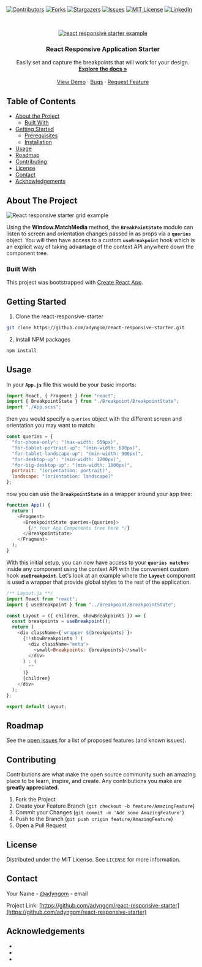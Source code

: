 <!--
*** Thanks for checking out this README Template. If you have a suggestion that would
*** make this better, please fork the react-responsive-starter and create a pull request or simply open
*** an issue with the tag "enhancement".
*** Thanks again! Now go create something AMAZING! :D
***
***
***
*** To avoid retyping too much info. Do a search and replace for the following:
*** adyngom, react-responsive-starter, adyngom, email
-->

<!-- PROJECT SHIELDS -->
<!--
*** I'm using markdown "reference style" links for readability.
*** Reference links are enclosed in brackets [ ] instead of parentheses ( ).
*** See the bottom of this document for the declaration of the reference variables
*** for contributors-url, forks-url, etc. This is an optional, concise syntax you may use.
*** https://www.markdownguide.org/basic-syntax/#reference-style-links
-->

[![Contributors][contributors-shield]][contributors-url]
[![Forks][forks-shield]][forks-url]
[![Stargazers][stars-shield]][stars-url]
[![Issues][issues-shield]][issues-url]
[![MIT License][license-shield]][license-url]
[![LinkedIn][linkedin-shield]][linkedin-url]

<!-- PROJECT LOGO -->
<br />
<p align="center">
  <a href="https://github.com/adyngom/react-responsive-starter">
    <img src="https://i.imgur.com/qI1Ay0n.png" alt="react responsive starter example">
  </a>

  <h3 align="center">React Responsive Application Starter</h3>

  <p align="center">
    Easily set and capture the breakpoints that will work for your design. 
    <br />
    <a href="https://github.com/adyngom/react-responsive-starter"><strong>Explore the docs »</strong></a>
    <br />
    <br />
    <a href="https://github.com/adyngom/react-responsive-starter">View Demo</a>
    ·
    <a href="https://github.com/adyngom/react-responsive-starter/issues">Bugs</a>
    ·
    <a href="https://github.com/adyngom/react-responsive-starter/issues">Request Feature</a>
  </p>
</p>

<!-- TABLE OF CONTENTS -->

## Table of Contents

- [About the Project](#about-the-project)
  - [Built With](#built-with)
- [Getting Started](#getting-started)
  - [Prerequisites](#prerequisites)
  - [Installation](#installation)
- [Usage](#usage)
- [Roadmap](#roadmap)
- [Contributing](#contributing)
- [License](#license)
- [Contact](#contact)
- [Acknowledgements](#acknowledgements)

<!-- ABOUT THE PROJECT -->

## About The Project

![React responsive starter grid example](https://i.imgur.com/IKL4Vu0.jpg)

Using the **Window.MatchMedia** method, the **`BreakPointState`** module can listen to screen and orientation changes passed in as props via a **`queries`** object. You will then have access to a custom **`useBreakpoint`** hook which is an explicit way of taking advantage of the context API anywhere down the component tree.

### Built With

This project was bootstrapped with [Create React App](https://github.com/facebook/create-react-app).

<!-- GETTING STARTED -->

## Getting Started

1. Clone the react-responsive-starter

```sh
git clone https://github.com/adyngom/react-responsive-starter.git
```

2. Install NPM packages

```sh
npm install
```

## Usage

In your **`App.js`** file this would be your basic imports:

```javascript
import React, { Fragment } from "react";
import { BreakpointState } from "./Breakpoint/BreakpointState";
import "./App.scss";
```

then you would specify a `queries` object with the different screen and orientation you may want to match:

```javascript
const queries = {
  "for-phone-only": "(max-width: 559px)",
  "for-tablet-portrait-up": "(min-width: 600px)",
  "for-tablet-landscape-up": "(min-width: 900px)",
  "for-desktop-up": "(min-width: 1200px)",
  "for-big-desktop-up": "(min-width: 1800px)",
  portrait: "(orientation: portrait)",
  landscape: "(orientation: landscape)"
};
```

now you can use the **`BreakpointState`** as a wrapper around your app tree:

```javascript
function App() {
  return (
    <Fragment>
      <BreakpointState queries={queries}>
        {/* Your App Components tree here */}
      </BreakpointState>
    </Fragment>
  );
}
```

With this initial setup, you can now have access to your **`queries matches`** inside any component using the context API with the convenient custom hook **`useBreakpoint`**.
Let's look at an example where the **`Layout`** component is used a wrapper that provide global styles to the rest of the application.

```javascript class:"lineNo"
/** Layout.js **/
import React from "react";
import { useBreakpoint } from "../Breakpoint/BreakpointState";

const Layout = ({ children, showBreakpoints }) => {
  const breakpoints = useBreakpoint();
  return (
    <div className={`wrapper ${breakpoints}`}>
      {!!showBreakpoints ? (
        <div className="meta">
          <small>Breakpoints: {breakpoints}</small>
        </div>
      ) : (
        ""
      )}
      {children}
    </div>
  );
};

export default Layout;
```

<!-- ROADMAP -->

## Roadmap

See the [open issues](https://github.com/adyngom/react-responsive-starter/issues) for a list of proposed features (and known issues).

<!-- CONTRIBUTING -->

## Contributing

Contributions are what make the open source community such an amazing place to be learn, inspire, and create. Any contributions you make are **greatly appreciated**.

1. Fork the Project
2. Create your Feature Branch (`git checkout -b feature/AmazingFeature`)
3. Commit your Changes (`git commit -m 'Add some AmazingFeature'`)
4. Push to the Branch (`git push origin feature/AmazingFeature`)
5. Open a Pull Request

<!-- LICENSE -->

## License

Distributed under the MIT License. See `LICENSE` for more information.

<!-- CONTACT -->

## Contact

Your Name - [@adyngom](https://twitter.com/adyngom) - email

Project Link: [https://github.com/adyngom/react-responsive-starter](https://github.com/adyngom/react-responsive-starter)

<!-- ACKNOWLEDGEMENTS -->

## Acknowledgements

- []()
- []()
- []()

<!-- MARKDOWN LINKS & IMAGES -->
<!-- https://www.markdownguide.org/basic-syntax/#reference-style-links -->

[contributors-shield]: https://img.shields.io/github/contributors/adyngom/react-responsive-starter.svg?style=flat-square
[contributors-url]: https://github.com/adyngom/react-responsive-starter/graphs/contributors
[forks-shield]: https://img.shields.io/github/forks/adyngom/react-responsive-starter.svg?style=flat-square
[forks-url]: https://github.com/adyngom/react-responsive-starter/network/members
[stars-shield]: https://img.shields.io/github/stars/adyngom/react-responsive-starter.svg?style=flat-square
[stars-url]: https://github.com/adyngom/react-responsive-starter/stargazers
[issues-shield]: https://img.shields.io/github/issues/adyngom/react-responsive-starter.svg?style=flat-square
[issues-url]: https://github.com/adyngom/react-responsive-starter/issues
[license-shield]: https://img.shields.io/github/license/adyngom/react-responsive-starter.svg?style=flat-square
[license-url]: https://github.com/adyngom/react-responsive-starter/blob/master/LICENSE.txt
[linkedin-shield]: https://img.shields.io/badge/-LinkedIn-black.svg?style=flat-square&logo=linkedin&colorB=555
[linkedin-url]: https://linkedin.com/in/adyngom
[product-screenshot]: images/screenshot.png
